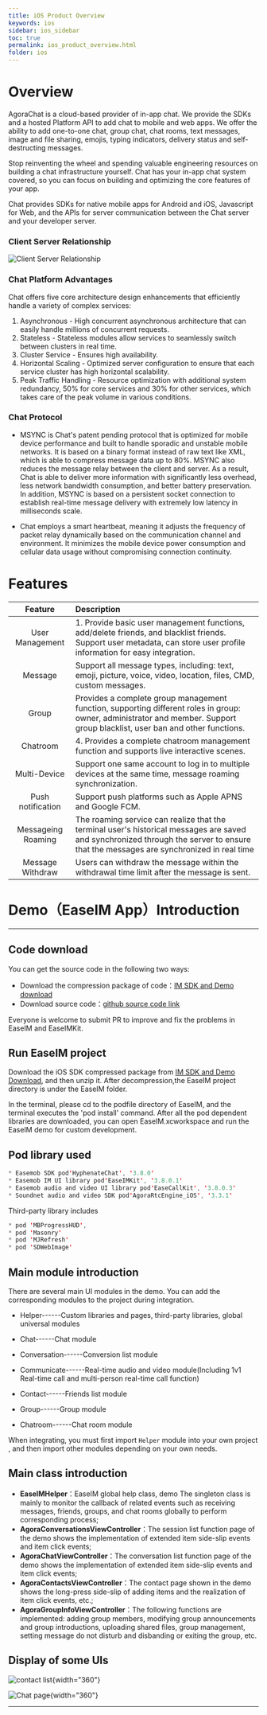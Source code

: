 ```yaml
---
title: iOS Product Overview
keywords: ios
sidebar: ios_sidebar
toc: true
permalink: ios_product_overview.html
folder: ios
---
```

# Overview

AgoraChat is a cloud-based provider of in-app chat. We provide the SDKs and a hosted Platform API to add chat to mobile and web apps. We offer the ability to add one-to-one chat, group chat, chat rooms, text messages, image and file sharing, emojis, typing indicators, delivery status and self-destructing messages.

Stop reinventing the wheel and spending valuable engineering resources on building a chat infrastructure yourself. Chat has your in-app chat system covered, so you can focus on building and optimizing the core features of your app.

Chat provides SDKs for native mobile apps for Android and iOS, Javascript for Web, and the APIs for server communication between the Chat server and your developer server. 

### Client Server Relationship
![Client Server Relationship](/images/index/PlatformArchitecture.jpeg)
### Chat Platform Advantages

Chat offers five core architecture design enhancements that efficiently handle a variety of complex services:

1. Asynchronous - High concurrent asynchronous architecture that can easily handle millions of concurrent requests.
2. Stateless - Stateless modules allow services to seamlessly switch between clusters in real time.
3. Cluster Service - Ensures high availability.
4. Horizontal Scaling - Optimized server configuration to ensure that each service cluster has high horizontal scalability.
5. Peak Traffic Handling - Resource optimization with additional system redundancy, 50% for core services and 30% for other services, which takes care of the peak volume in various conditions.

### Chat Protocol

- MSYNC is Chat's patent pending protocol that is optimized for mobile device performance and built to handle sporadic and unstable mobile networks. It is based on a binary format instead of raw text like XML, which is able to compress message data up to 80%. MSYNC also reduces the message relay between the client and server. As a result, Chat is able to deliver more information with significantly less overhead, less network bandwidth consumption, and better battery preservation. In addition, MSYNC is based on a persistent socket connection to establish real-time message delivery with extremely low latency in milliseconds scale. 

- Chat employs a smart heartbeat, meaning it adjusts the frequency of packet relay dynamically based on the communication channel and environment. It minimizes the mobile device power consumption and cellular data usage without compromising connection continuity.

# Features 

|  Feature                      | Description     |
|  :----:                       |  :----         |
|  User Management     |   1. Provide basic user management functions, add/delete friends, and blacklist friends. Support user metadata, can store user profile information for easy integration.  |
|  Message    |  Support all message types, including: text, emoji, picture, voice, video, location, files, CMD, custom messages.  |
|  Group      |  Provides a complete group management function, supporting different roles in group: owner, administrator and member. Support group blacklist, user ban and other functions.  |
|  Chatroom      |   4. Provides a complete chatroom management function and supports live interactive scenes.  |
|  Multi-Device      |   Support one same account to log in to multiple devices at the same time, message roaming synchronization.  |
|  Push notification      |   Support push platforms such as Apple APNS and Google FCM. |
|  Messageing Roaming      |  The roaming service can realize that the terminal user's historical messages are saved and synchronized through the server to ensure that the messages are synchronized in real time  |
|  Message Withdraw      |   Users can withdraw the message within the withdrawal time limit after the message is sent. |


# Demo（EaseIM App）Introduction

------------------------------------------------------------------------

## Code download

You can get the source code in the following two ways:

-   Download the compression package of code：[IM SDK and Demo download](https://www.easemob.com/download/im)
-   Download source code：[github source code link](https://github.com/easemob/chat-ios)

Everyone is welcome to submit PR to improve and fix the problems in EaseIM and EaseIMKit.

## Run EaseIM project

Download the iOS SDK compressed package from [IM SDK and Demo Download](https://www.easemob.com/download/im), and then unzip it. After decompression,the EaseIM project directory is under the EaseIM folder.

In the terminal, please cd to the podfile directory of EaseIM, and the terminal executes the 'pod install' command. After all the pod dependent libraries are downloaded, you can open EaseIM.xcworkspace and run the EaseIM demo for custom development.

## Pod library used

``` java
* Easemob SDK pod'HyphenateChat', '3.8.0'
* Easemob IM UI library pod'EaseIMKit', '3.8.0.1'
* Easemob audio and video UI library pod'EaseCallKit', '3.8.0.3'
* Soundnet audio and video SDK pod'AgoraRtcEngine_iOS', '3.3.1'
```

Third-party library includes

``` java
* pod 'MBProgressHUD',
* pod 'Masonry'
* pod 'MJRefresh'
* pod 'SDWebImage'
```

## Main module introduction

There are several main UI modules in the demo. You can add the corresponding modules to the project during integration.

-   Helper\-\-\-\-\--Custom libraries and pages, third-party libraries, global universal modules

-   Chat\-\-\-\-\--Chat module

-   Conversation\-\-\-\-\--Conversion list module


-   Communicate\-\-\-\-\--Real-time audio and video module(Including 1v1
    Real-time call and multi-person real-time call function)


-   Contact\-\-\-\-\--Friends list module


-   Group\-\-\-\-\--Group module


-   Chatroom\-\-\-\-\--Chat room module

When integrating, you must first import `Helper` module into your own project
, and then import other modules depending on your own needs.

## Main class introduction

-   **EaseIMHelper**：EaseIM global help class, demo
    The singleton class is mainly to monitor the callback of related events such as receiving messages, friends, groups, and chat rooms globally to perform corresponding process;
-   **AgoraConversationsViewController**：The session list function page of the demo shows the implementation of extended item side-slip events and item click events;
-   **AgoraChatViewController**：The conversation list function page of the demo shows the implementation of extended item side-slip events and item click events;
-   **AgoraContactsViewController**：The contact page shown in the demo shows the long-press side-slip of adding items and the realization of item click events, etc.;
-   **AgoraGroupInfoViewController**：The following functions are implemented: adding group members, modifying group announcements and group introductions, uploading shared files, group management, setting message do not disturb and disbanding or exiting the group, etc.

## Display of some UIs

![contact list](/im/android/other/easeim通讯录.jpg){width="360"}

![Chat page](/im/android/other/easeim聊天.jpg){width="360"}

------------------------------------------------------------------------


